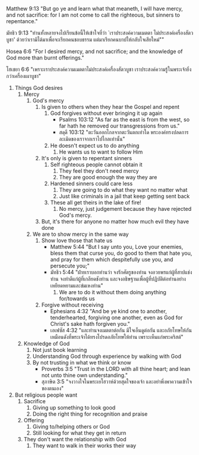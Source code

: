 Matthew 9:13 "But go ye and learn what that meaneth, I will have mercy, and not sacrifice: for I am not come to call the righteous, but sinners to repentance."

มัทธิว 9:13 "ท่านทั้งหลายจงไปเรียนข้อนี้ให้เข้าใจที่ว่า `เราประสงค์ความเมตตา ไม่ประสงค์เครื่องสัตวบูชา' ด้วยว่าเรามิได้มาเพื่อจะเรียกคนชอบธรรม แต่มาเรียกคนบาปให้กลับใจเสียใหม่""

Hosea 6:6 "For I desired mercy, and not sacrifice; and the knowledge of God more than burnt offerings."

โฮเชยา 6:6 "เพราะเราประสงค์ความเมตตาไม่ประสงค์เครื่องสัตวบูชา เราประสงค์ความรู้ในพระเจ้ายิ่งกว่าเครื่องเผาบูชา"

1. Things God desires
    1. Mercy
        1. God's mercy 
            1. Is given to others when they hear the Gospel and repent
                1. God forgives without ever bringing it up again
                    - Psalms 103:12 "As far as the east is from the west, so far hath he removed our transgressions from us."
                    - สดุดี 103:12 "ตะวันออกไกลจากตะวันตกเท่าใด พระองค์ทรงปลดการละเมิดของเราจากเราไปไกลเท่านั้น"
                2. He doesn't expect us to do anything
                    1. He wants us to want to follow Him
            2. It's only is given to repentant sinners
                1. Self righteous people cannot obtain it
                    1. They feel they don't need mercy
                    2. They are good enough the way they are
                2. Hardened sinners could care less
                    1. They are going to do what they want no matter what
                    2. Just like criminals in a jail that keep getting sent back
                3. These all get theirs in the lake of fire!
                    1. No mercy, just judgement because they have rejected God's mercy.
            3. But, it's there for anyone no matter how much evil they have done
        2. We are to show mercy in the same way
            1. Show love those that hate us
                - Matthew 5:44 "But I say unto you, Love your enemies, bless them that curse you, do good to them that hate you, and pray for them which despitefully use you, and persecute you;"
                - มัทธิว 5:44 "ฝ่ายเราบอกท่านว่า จงรักศัตรูของท่าน จงอวยพรแก่ผู้ที่สาปแช่งท่าน จงทำดีแก่ผู้ที่เกลียดชังท่าน และจงอธิษฐานเพื่อผู้ที่ปฏิบัติต่อท่านอย่างเหยียดหยามและข่มเหงท่าน"
                    1. We are to do it without them doing anything for/towards us
            2. Forgive without receiving
                - Ephesians 4:32 "And be ye kind one to another, tenderhearted, forgiving one another, even as God for Christ's sake hath forgiven you."
                - เอเฟซัส 4:32 "และท่านจงเมตตาต่อกัน มีใจเอ็นดูต่อกัน และอภัยโทษให้กันเหมือนดังที่พระเจ้าได้ทรงโปรดอภัยโทษให้ท่าน เพราะเห็นแก่พระคริสต์"
    2. Knowledge of God
        1. Not just book learning
        2. Understanding God through experience by walking with God
        3. By not trusting in what we think or know
            - Proverbs 3:5 "Trust in the LORD with all thine heart; and lean not unto thine own understanding."
            - สุภาษิต 3:5 "จงวางใจในพระเยโฮวาห์ด้วยสุดใจของเจ้า และอย่าพึ่งพาความเข้าใจของตนเอง"
2. But religious people want
    1. Sacrifice
        1. Giving up something to look good
        2. Doing the right thing for recognition and praise
    2. Offering
        1. Giving to/helping others or God
        2. Still looking for what they get in return
    3. They don't want the relationship with God
        1. They want to walk in their works their way